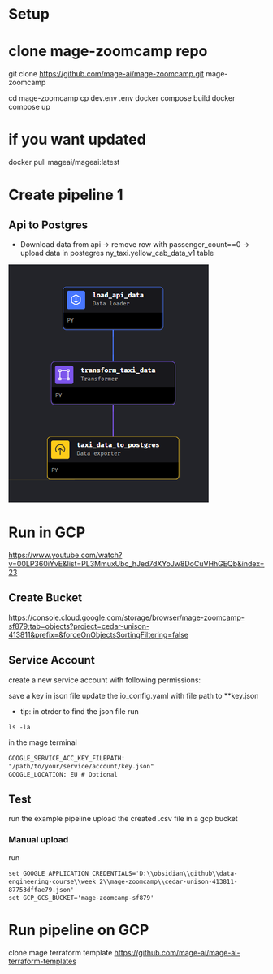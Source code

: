 
# Setup


# clone mage-zoomcamp repo

git clone https://github.com/mage-ai/mage-zoomcamp.git mage-zoomcamp

cd mage-zoomcamp
cp dev.env .env
docker compose build
docker compose up

# if you want updated
docker pull mageai/mageai:latest

# Create pipeline 1

## Api to Postgres

- Download data from api -> remove row with passenger_count==0 -> upload data in postegres ny_taxi.yellow_cab_data_v1 table


![alt text](image.png)

# Run in GCP

https://www.youtube.com/watch?v=00LP360iYvE&list=PL3MmuxUbc_hJed7dXYoJw8DoCuVHhGEQb&index=23

## Create Bucket

https://console.cloud.google.com/storage/browser/mage-zoomcamp-sf879;tab=objects?project=cedar-unison-413811&prefix=&forceOnObjectsSortingFiltering=false

## Service Account

create a new service account with following permissions:

save a key in json file
update the io_config.yaml with file path to **key.json

- tip:
in otrder to find the json file run 

```
ls -la
```

in the mage terminal

```
GOOGLE_SERVICE_ACC_KEY_FILEPATH: "/path/to/your/service/account/key.json"
GOOGLE_LOCATION: EU # Optional
```

## Test

run the example pipeline
upload the created .csv file in a gcp bucket


### Manual upload

run 

```
set GOOGLE_APPLICATION_CREDENTIALS='D:\\obsidian\\github\\data-engineering-course\\week_2\\mage-zoomcamp\\cedar-unison-413811-87753dffae79.json'
set GCP_GCS_BUCKET='mage-zoomcamp-sf879'

```

# Run pipeline on GCP

clone mage terraform template
https://github.com/mage-ai/mage-ai-terraform-templates
